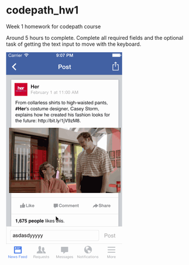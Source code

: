 codepath_hw1
============

Week 1 homework for codepath course

Around 5 hours to complete.
Complete all required fields and the optional task of getting the text input to move with the keyboard.

![ScreenShot](fbfeed.gif)
